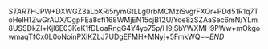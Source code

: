 $START$HJPW+DXWGZ3aLbXRi5rymGtLLg0rbMCMziSvgrFXQr+PDd51R1q7ToHelH1ZwGrAUX/CgpFEa8cfi168WMjEN15cjB12U/Yoe8zSZAaSec6mN/YLm8USSDkZl+Kjl6E03KeK1fDLoaRngG4Y4yo75p/H9jSbYWXMH9PWw+mOkgowmaqTfCx0L0oNoinPXiKZLJ7UDgEFMH+MNyj+5FmkWQ==$END$